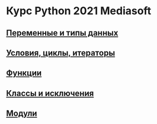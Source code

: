 # Курс Python 2021 Mediasoft

## [Переменные и типы данных](./1_types)
## [Условия, циклы, итераторы](./2_iterators)
## [Функции](./3_functions)
## [Классы и исключения](./4_classes_and_exceptions)
## [Модули](./5_modules)
